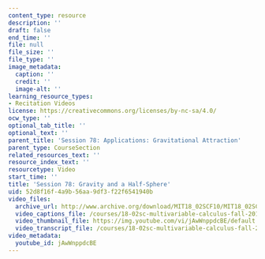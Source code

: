 ```yaml
---
content_type: resource
description: ''
draft: false
end_time: ''
file: null
file_size: ''
file_type: ''
image_metadata:
  caption: ''
  credit: ''
  image-alt: ''
learning_resource_types:
- Recitation Videos
license: https://creativecommons.org/licenses/by-nc-sa/4.0/
ocw_type: ''
optional_tab_title: ''
optional_text: ''
parent_title: 'Session 78: Applications: Gravitational Attraction'
parent_type: CourseSection
related_resources_text: ''
resource_index_text: ''
resourcetype: Video
start_time: ''
title: 'Session 78: Gravity and a Half-Sphere'
uid: 52d8f16f-4a9b-56aa-9df3-f22f6541940b
video_files:
  archive_url: http://www.archive.org/download/MIT18_02SCF10/MIT18_02SCF10Rec_55_300k.mp4
  video_captions_file: /courses/18-02sc-multivariable-calculus-fall-2010/d7058d426dd25ef7b4d97e44ac2d25c4_jAwWnppdcBE.vtt
  video_thumbnail_file: https://img.youtube.com/vi/jAwWnppdcBE/default.jpg
  video_transcript_file: /courses/18-02sc-multivariable-calculus-fall-2010/b10f24bacbbe7f67d2753f7e45b860ae_jAwWnppdcBE.pdf
video_metadata:
  youtube_id: jAwWnppdcBE
---
```

